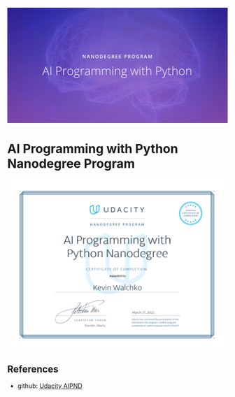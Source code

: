 ![](header.jpg)

# AI Programming with Python Nanodegree Program

[![](ai.svg)](https://confirm.udacity.com/CLVTUHH7)

## References

- github: [Udacity AIPND](https://github.com/udacity/AIPND)
